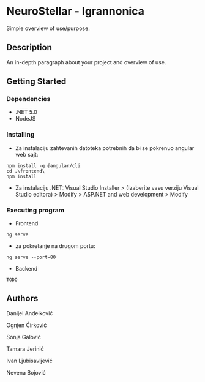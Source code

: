 # NeuroStellar - Igrannonica

Simple overview of use/purpose.

## Description

An in-depth paragraph about your project and overview of use.

## Getting Started

### Dependencies

* .NET 5.0
* NodeJS

### Installing

* Za instalaciju zahtevanih datoteka potrebnih da bi se pokrenuo angular web sajt:
```
npm install -g @angular/cli
cd .\frontend\
npm install
```
* Za instalaciju .NET:
Visual Studio Installer > (Izaberite vasu verziju Visual Studio editora) > Modify > ASP.NET and web development > Modify

### Executing program

* Frontend
```
ng serve
```
 - za pokretanje na drugom portu:
```
ng serve --port=80
```

* Backend
```
TODO
```

## Authors

Danijel Anđelković

Ognjen Ćirković

Sonja Galović

Tamara Jerinić

Ivan Ljubisavljević

Nevena Bojović